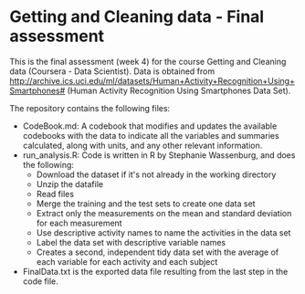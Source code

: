 # Getting and Cleaning data - Final assessment
This is the final assessment (week 4) for the course Getting and Cleaning data (Coursera - Data Scientist). 
Data is obtained from http://archive.ics.uci.edu/ml/datasets/Human+Activity+Recognition+Using+Smartphones# (Human Activity Recognition Using Smartphones Data Set). 

The repository contains the following files:
- CodeBook.md: A codebook that modifies and updates the available codebooks with the data to indicate all the variables and summaries calculated, along with units, and any other relevant information.
- run_analysis.R: Code is written in R by Stephanie Wassenburg, and does the following:
  - Download the dataset if it's not already in the working directory
  - Unzip the datafile
  - Read files
  - Merge the training and the test sets to create one data set
  - Extract only the measurements on the mean and standard deviation for each measurement
  - Use descriptive activity names to name the activities in the data set
  - Label the data set with descriptive variable names
  - Creates a second, independent tidy data set with the average of each variable for each activity and each subject
- FinalData.txt is the exported data file resulting from the last step in the code file.







